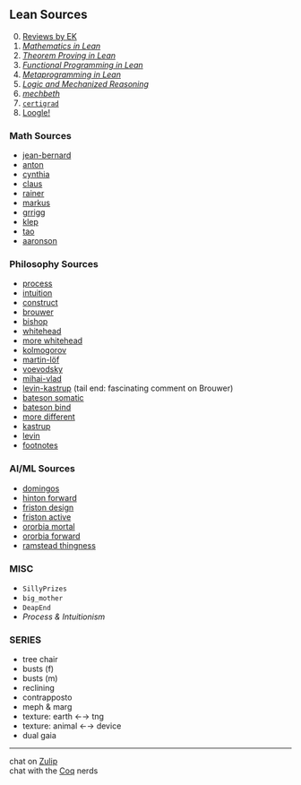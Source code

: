 ## Lean Sources

0. [Reviews by EK](https://lakesare.brick.do/all-lean-books-and-where-to-find-them-x2nYwjM3AwBQ)
1. [*Mathematics in Lean*](https://github.com/leanprover-community/mathematics_in_lean)
2. [*Theorem Proving in Lean*](https://github.com/leanprover/theorem_proving_in_lean4)
3. [*Functional Programming in Lean*](https://lean-lang.org/functional_programming_in_lean/)
4. [*Metaprogramming in Lean*](https://github.com/leanprover-community/lean4-metaprogramming-book)
5. [*Logic and Mechanized Reasoning*](https://avigad.github.io/lamr/#)
6. [*mechbeth*](https://hrmacbeth.github.io/math2001/)
7. [`certigrad`](https://github.com/dselsam/certigrad)
8. [Loogle!](https://loogle.lean-lang.org/)

### Math Sources

- [jean-bernard](https://homepages.laas.fr/lasserre/drupal/content/research-machine-learning)
- [anton](https://antonleykin.math.gatech.edu/publications.html)
- [cynthia](http://sites.math.washington.edu/~vinzant/research.html)
- [claus](http://www.math.uni-konstanz.de/~scheider/publ.html#papers)
- [rainer](https://www.math.uni-leipzig.de/~sinn/index_en.html)
- [markus](https://www.math.uni-konstanz.de/~schweigh/publications_en.html)
- [grrigg](https://sites.google.com/site/grrigg/)
- [klep](https://users.fmf.uni-lj.si/klep/papers.html)
- [tao](https://terrytao.wordpress.com/)
- [aaronson](https://scottaaronson.blog/)

### Philosophy Sources

- [process](https://plato.stanford.edu/entries/process-philosophy/)
- [intuition](https://plato.stanford.edu/entries/intuitionism/)
- [construct](https://plato.stanford.edu/entries/mathematics-constructive/)
- [brouwer](https://www.sciencedirect.com/science/article/pii/S0019357719300059)
- [bishop](https://prl.khoury.northeastern.edu/img/sicm.pdf)
- [whitehead](https://antilogicalism.com/wp-content/uploads/2018/04/process-and-reality.pdf)
- [more whitehead](https://royalsocietypublishing.org/doi/epdf/10.1098/rsta.1906.0014)
- [kolmogorov](https://www.cs.cmu.edu/~fp/courses/15816-s10/papers/Kolmogorov25.pdf)
- [martin-löf](https://en.wikipedia.org/wiki/Intuitionistic_type_theory)
- [voevodsky](https://www.ias.edu/ideas/2014/voevodsky-origins)
- [mihai-vlad](https://youtu.be/3GRSBhKXbwM?si=k3zpDJpVWc-K9Boj)
- [levin-kastrup](https://www.youtube.com/watch?v=7woSXXu10nA) (tail end: fascinating comment on Brouwer)
- [bateson somatic](https://onlinelibrary.wiley.com/doi/pdf/10.1111/j.1558-5646.1963.tb03310.x)
- [bateson bind](https://www.uio.no/studier/emner/sv/sai/SOSANT2525/h14/pensumliste/bateson_toward-a-theory-of-schizophrenia.pdf)
- [more different](https://www.tkm.kit.edu/downloads/TKM1_2011_more_is_different_PWA.pdf)
- [kastrup](https://www.bernardokastrup.com/)
- [levin](https://thoughtforms.life/)
- [footnotes](https://footnotes2plato.com/)

### AI/ML Sources

- [domingos](https://arxiv.org/abs/2012.00152)
- [hinton forward](https://arxiv.org/abs/2212.13345)
- [friston design](https://arxiv.org/abs/2212.01354)
- [friston active](https://arxiv.org/abs/2312.07547)
- [ororbia mortal](https://arxiv.org/abs/2311.09589)
- [ororbia forward](https://arxiv.org/abs/2303.18187)
- [ramstead thingness](https://www.dialecticalsystems.eu/contributions/the-free-energy-principle-a-precis/)

### MISC

- `SillyPrizes`
- `big_mother`
- `DeapEnd`
- *Process & Intuitionism*

### SERIES

- tree chair
- busts (f)
- busts (m)
- reclining
- contrapposto
- meph & marg
- texture: earth ←→ tng
- texture: animal ←→ device
- dual gaia

---

chat on [Zulip](https://leanprover.zulipchat.com/)\
chat with the [Coq](https://coq.zulipchat.com/) nerds

